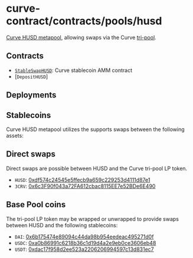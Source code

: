 # curve-contract/contracts/pools/husd

[Curve HUSD metapool](https://www.curve.fi/husd), allowing swaps via the Curve [tri-pool](../3pool).

## Contracts

* [`StableSwapHUSD`](StableSwapHUSD.vy): Curve stablecoin AMM contract
* [`DepositHUSD`]

## Deployments

<!--
* [`CurveContractV2`](../../tokens/CurveTokenV2.vy): [](https://etherscan.io/address/)
* [`DepositHUSD`](DepositHUSD.vy): [](https://etherscan.io/address/)
* [`LiquidityGauge`](../../gauges/LiquidityGauge.vy): [](https://etherscan.io/address/)
* [`StableSwapHUSD`](StableSwapUSDT.vy): [](https://etherscan.io/address/)
 -->

## Stablecoins

Curve HUSD metapool utilizes the supports swaps between the following assets:

## Direct swaps

Direct swaps are possible between HUSD and the Curve tri-pool LP token.

* `HUSD`: [0xdf574c24545e5ffecb9a659c229253d4111d87e1](https://etherscan.io/address/0xdf574c24545e5ffecb9a659c229253d4111d87e1)
* `3CRV`: [0x6c3F90f043a72FA612cbac8115EE7e52BDe6E490](https://etherscan.io/address/0x6c3F90f043a72FA612cbac8115EE7e52BDe6E490)

## Base Pool coins

The tri-pool LP token may be wrapped or unwrapped to provide swaps between HUSD and the following stablecoins:

* `DAI`: [0x6b175474e89094c44da98b954eedeac495271d0f](https://etherscan.io/address/0x6b175474e89094c44da98b954eedeac495271d0f)
* `USDC`: [0xa0b86991c6218b36c1d19d4a2e9eb0ce3606eb48](https://etherscan.io/address/0xa0b86991c6218b36c1d19d4a2e9eb0ce3606eb48)
* `USDT`: [0xdac17f958d2ee523a2206206994597c13d831ec7](https://etherscan.io/address/0xdac17f958d2ee523a2206206994597c13d831ec7)
